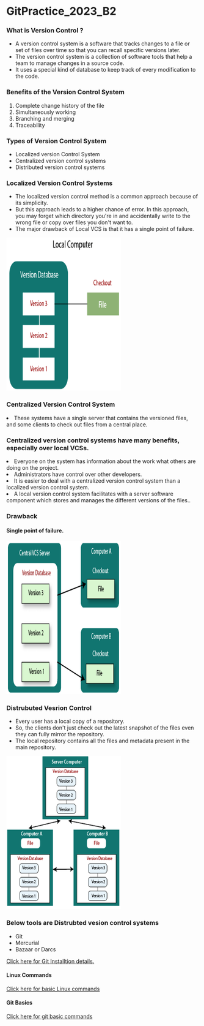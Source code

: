 # GitPractice_2023_B2

<h3>What is Version Control ?</h3>
<ul>
  <li>A version control system is a software that tracks changes to a file or set of files over time so that you can recall specific versions later.</li>
  <li>The version control system is a collection of software tools that help a team to manage changes in a source code.</li>
  <li>It uses a special kind of database to keep track of every modification to the code.</li>
</ul>

<h3>Benefits of the Version Control System</h3>
<ol>
  <li>Complete change history of the file</li> 
  <li>Simultaneously working</li> 
  <li>Branching and merging</li> 
  <li>Traceability</li> 
 </ol>
 
 <h3>Types of Version Control System</h3>
 <ul>
  <li>Localized version Control System</li>
  <li>Centralized version control systems</li>
  <li>Distributed version control systems</li>
</ul>

<h3>Localized Version Control Systems</h3>
<ul>
  <li>The localized version control method is a common approach because of its simplicity. </li>
  <li>But this approach leads to a higher chance of error. In this approach, you may forget which directory you're in and accidentally write to the wrong file or copy over files you don't want to.</li>
  <li>The major drawback of Local VCS is that it has a single point of failure.</li>
</ul>
<img src="git-version-control-system.png"  width="300" height="400">

<h3>Centralized Version Control System</h3>
<li>These systems have a single server that contains the versioned files, and some clients to check out files from a central place.</li>
<h3>Centralized version control systems have many benefits, especially over local VCSs.</h3>
<li>Everyone on the system has information about the work what others are doing on the project.</li>
<li>Administrators have control over other developers.</li>
<li>It is easier to deal with a centralized version control system than a localized version control system.</li>
<li>A local version control system facilitates with a server software component which stores and manages the different versions of the files..</li>
</ul>
<h3>Drawback</h3>
<h4>Single point of failure.</h4>
<img src="git-version-control-system-1.png"  width="300" height="400">
<h3>Distrubuted Vesrion Control</h3>
<ul>
  <li>Every user has a local copy of a repository.</li>
  <li>So, the clients don't just check out the latest snapshot of the files even they can fully mirror the repository. </li>
  <li>The local repository contains all the files and metadata present in the main repository. </li>
 </ul>

<img src="git-version-control-system-2.png"  width="300" height="400">
<h3>Below tools are Distrubted vesion control systems</h3>
<ul>
  <li>Git</li>
  <li>Mercurial</li>
  <li>Bazaar or Darcs</li>
</ul>

  <a href="Git_installtion.md">Click here for Git Installtion details.</a>  </br>
  
  <h4>Linux Commands</h4>
 <a href="basic_linux_commands.adoc/">Click here for basic Linux commands</a>
 
   <h4>Git Basics</h4>
 <a href="Git_notes.adoc/">Click here for git basic commands</a>


 
 

  
  

 
